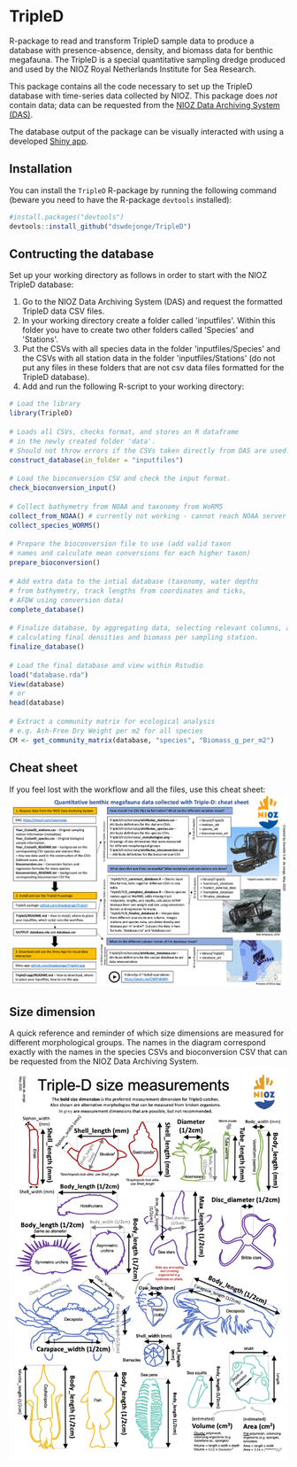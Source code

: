 # TripleD
R-package to read and transform TripleD sample data to produce a database with presence-absence, density, and biomass data for benthic megafauna. The TripleD is a special quantitative sampling dredge produced and used by the NIOZ Royal Netherlands Institute for Sea Research.  

This package contains all the code necessary to set up the TripleD database with time-series data collected by NIOZ. This package does *not* contain data; data can be requested from the [NIOZ Data Archiving System (DAS)](https://www.nioz.nl/en/expertise/north-sea-research-centre/nwa-north-sea-in-transition/das).  

The database output of the package can be visually interacted with using a developed [Shiny app](https://www.github.com/dswdejonge/TripleD-app).

## Installation
You can install the `TripleD` R-package by running the following command (beware you need to have the R-package `devtools` installed):
```R
#install.packages("devtools")
devtools::install_github("dswdejonge/TripleD")
```

## Contructing the database
Set up your working directory as follows in order to start with the NIOZ TripleD database:  

1. Go to the NIOZ Data Archiving System (DAS) and request the formatted TripleD data CSV files.  
2. In your working directory create a folder called 'inputfiles'. Within this folder you have to create two other folders called 'Species' and 'Stations'.   
3. Put the CSVs with all species data in the folder 'inputfiles/Species' and the CSVs with all station data in the folder 'inputfiles/Stations' (do not put any files in these folders that are not csv data files formatted for the TripleD database).  
4. Add and run the following R-script to your working directory:

```R
# Load the library
library(TripleD)

# Loads all CSVs, checks format, and stores an R dataframe 
# in the newly created folder 'data'.
# Should not throw errors if the CSVs taken directly from DAS are used.
construct_database(in_folder = "inputfiles")

# Load the bioconversion CSV and check the input format.
check_bioconversion_input()

# Collect bathymetry from NOAA and taxonomy from WoRMS
collect_from_NOAA() # currently not working - cannot reach NOAA server
collect_species_WORMS()

# Prepare the bioconversion file to use (add valid taxon
# names and calculate mean conversions for each higher taxon)
prepare_bioconversion()

# Add extra data to the intial database (taxonomy, water depths
# from bathymetry, track lengths from coordinates and ticks,
# AFDW using conversion data)
complete_database()

# Finalize database, by aggregating data, selecting relevant columns, and
# calculating final densities and biomass per sampling station.
finalize_database()

# Load the final database and view within Rstudio
load("database.rda")
View(database)
# or
head(database)

# Extract a community matrix for ecological analysis
# e.g. Ash-Free Dry Weight per m2 for all species
CM <- get_community_matrix(database, "species", "Biomass_g_per_m2")
```

## Cheat sheet
If you feel lost with the workflow and all the files, use this cheat sheet:
![cheat sheet](https://raw.githubusercontent.com/dswdejonge/TripleD/master/inst/extdata/cheatsheet.png)  


## Size dimension
A quick reference and reminder of which size dimensions are measured for different morphological groups. The names in the diagram correspond exactly with the names in the species CSVs and bioconversion CSV that can be requested from the NIOZ Data Archiving System.  
![size dimensions diagram](https://raw.githubusercontent.com/dswdejonge/TripleD/master/inst/extdata/_morphologies.png)


